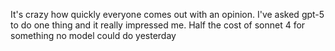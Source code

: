 It's crazy how quickly everyone comes out with an opinion. I've asked gpt-5 to do one thing and it really impressed me. Half the cost of sonnet 4 for something no model could do yesterday

